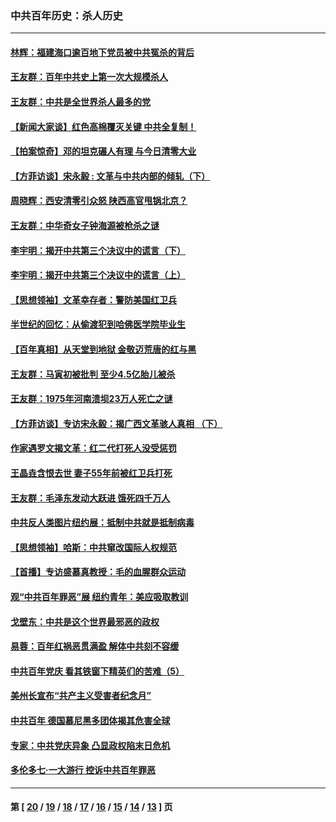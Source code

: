 ### 中共百年历史：杀人历史
---
#### [林辉：福建海口逾百地下党员被中共冤杀的背后](../../pages/nf1176106/n13878946.md?12310430) 
#### [王友群：百年中共史上第一次大规模杀人](../../pages/nf1176106/n13863785.md?12310430) 
#### [王友群：中共是全世界杀人最多的党](../../pages/nf1176106/n13860689.md?12310430) 
#### [【新闻大家谈】红色高棉覆灭关键 中共全复制！](../../pages/nf1176106/n13850222.md?12310430) 
#### [【拍案惊奇】邓的坦克碾人有理 与今日清零大业](../../pages/nf1176106/n13729574.md?12310430) 
#### [【方菲访谈】宋永毅 : 文革与中共内部的倾轧（下）](../../pages/nf1176106/n13486836.md?12310430) 
#### [周晓辉：西安清零引众怒 陕西高官甩锅北京？](../../pages/nf1176106/n13484627.md?12310430) 
#### [王友群：中华奇女子钟海源被枪杀之谜](../../pages/nf1176106/n13430555.md?12310430) 
#### [李宇明：揭开中共第三个决议中的谎言（下）](../../pages/nf1176106/n13389389.md?12310430) 
#### [李宇明：揭开中共第三个决议中的谎言（上）](../../pages/nf1176106/n13388697.md?12310430) 
#### [【思想领袖】文革幸存者：警防美国红卫兵](../../pages/nf1176106/n13339289.md?12310430) 
#### [半世纪的回忆：从偷渡犯到哈佛医学院毕业生](../../pages/nf1176106/n13345328.md?12310430) 
#### [【百年真相】从天堂到地狱 金敬迈荒唐的红与黑](../../pages/nf1176106/n13336995.md?12310430) 
#### [王友群：马寅初被批判 至少4.5亿胎儿被杀](../../pages/nf1176106/n13260313.md?12310430) 
#### [王友群：1975年河南溃坝23万人死亡之谜](../../pages/nf1176106/n13231576.md?12310430) 
#### [【方菲访谈】专访宋永毅：揭广西文革骇人真相 （下）](../../pages/nf1176106/n13209074.md?12310430) 
#### [作家遇罗文揭文革：红二代打死人没受惩罚](../../pages/nf1176106/n13205254.md?12310430) 
#### [王晶垚含恨去世 妻子55年前被红卫兵打死](../../pages/nf1176106/n13203590.md?12310430) 
#### [王友群：毛泽东发动大跃进 饿死四千万人](../../pages/nf1176106/n13177158.md?12310430) 
#### [中共反人类图片纽约展：抵制中共就是抵制病毒](../../pages/nf1176106/n13115371.md?12310430) 
#### [【思想领袖】哈斯：中共窜改国际人权规范](../../pages/nf1176106/n13053647.md?12310430) 
#### [【首播】专访盛慕真教授：毛的血腥群众运动](../../pages/nf1176106/n13091782.md?12310430) 
#### [观“中共百年罪恶”展 纽约青年：美应吸取教训](../../pages/nf1176106/n13085246.md?12310430) 
#### [戈壁东：中共是这个世界最邪恶的政权](../../pages/nf1176106/n13085641.md?12310430) 
#### [易蓉：百年红祸恶贯满盈 解体中共刻不容缓](../../pages/nf1176106/n13084455.md?12310430) 
#### [中共百年党庆 看其铁窗下精英们的苦难（5）](../../pages/nf1176106/n13076766.md?12310430) 
#### [美州长宣布“共产主义受害者纪念月”](../../pages/nf1176106/n13074024.md?12310430) 
#### [中共百年 德国慕尼黑多团体揭其危害全球](../../pages/nf1176106/n13068873.md?12310430) 
#### [专家：中共党庆异象 凸显政权陷末日危机](../../pages/nf1176106/n13067084.md?12310430) 
#### [多伦多七·一大游行 控诉中共百年罪恶](../../pages/nf1176106/n13062043.md?12310430) 

---
#### 第 [ [20](./20.md?12310430) / [19](./19.md?12310430) / [18](./18.md?12310430) / [17](./17.md?12310430) / [16](./16.md?12310430) / [15](./15.md?12310430) / [14](./14.md?12310430) / [13](./13.md?12310430) ] 页
